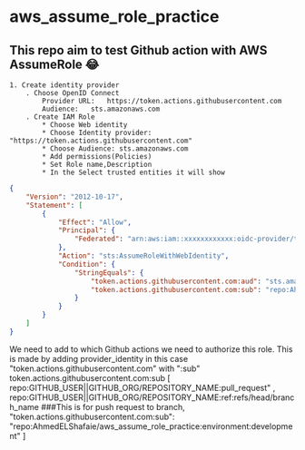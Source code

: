 # aws_assume_role_practice


## This repo aim to test Github action with AWS AssumeRole :joy:

    1. Create identity provider
        . Choose OpenID Connect
            Provider URL:   https://token.actions.githubusercontent.com
            Audience:   sts.amazonaws.com
        . Create IAM Role 
            * Choose Web identity 
            * Choose Identity provider: "https://token.actions.githubusercontent.com"
            * Choose Audience: sts.amazonaws.com
            * Add permissions(Policies) 
            * Set Role name,Description
            * In the Select trusted entities it will show 
````json
{
    "Version": "2012-10-17",
    "Statement": [
        {
            "Effect": "Allow",
            "Principal": {
                "Federated": "arn:aws:iam::xxxxxxxxxxxx:oidc-provider/token.actions.githubusercontent.com"
            },
            "Action": "sts:AssumeRoleWithWebIdentity",
            "Condition": {
                "StringEquals": {
                    "token.actions.githubusercontent.com:aud": "sts.amazonaws.com",
                    "token.actions.githubusercontent.com:sub": "repo:AhmedELShafaie/aws_assume_role_practice:environment:development"
                }
            }
        }
    ]
}
````

We need to add to which Github actions we need to authorize this role.
This is made by adding provider_identity in this case "token.actions.githubusercontent.com" with ":sub"
token.actions.githubusercontent.com:sub [
    repo:GITHUB_USER||GITHUB_ORG/REPOSITORY_NAME:pull_request" ,
    repo:GITHUB_USER||GITHUB_ORG/REPOSITORY_NAME:ref:refs/head/branch_name     ###This is for push request to branch,
    "token.actions.githubusercontent.com:sub": "repo:AhmedELShafaie/aws_assume_role_practice:environment:development"
]



